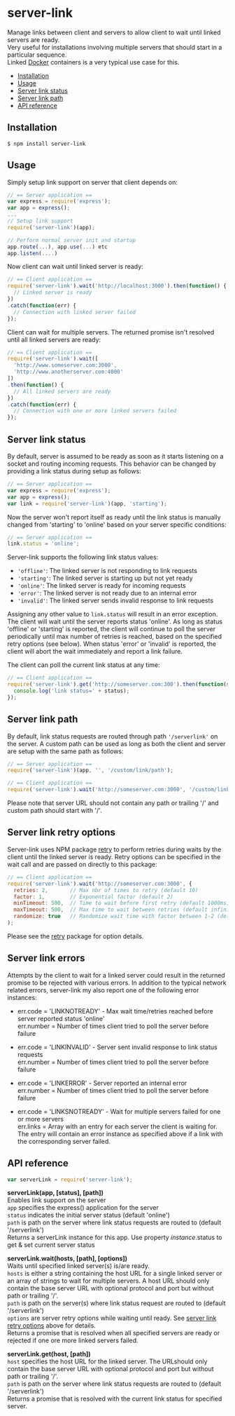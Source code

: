# server-link #

Manage links between client and servers to allow client to wait until linked servers are ready.  
Very useful for installations involving multiple servers that should start in a particular sequence.  
Linked [Docker](http://www.docker.com) containers is a very typical use case for this.

- [Installation](#installation)
- [Usage](#usage)
- [Server link status](#server-link-status)
- [Server link path](#server-link-path)
- [API reference](#api-reference)

## <a name="installation"></a>Installation ##

```
$ npm install server-link
```

## <a name="usage"></a>Usage ##

Simply setup link support on server that client depends on:

```javascript
// == Server application ==
var express = require('express');
var app = express();
...
// Setup link support
require('server-link')(app);

// Perform normal server init and startup
app.route(...), app.use(...) etc
app.listen(....)
```

Now client can wait until linked server is ready:

```javascript
// == Client application ==
require('server-link').wait('http://localhost:3000').then(function() {
  // Linked server is ready
})
.catch(function(err) {
  // Connection with linked server failed 
});
```

Client can wait for multiple servers. The returned promise isn't resolved until all linked servers are ready:

```javascript
// == Client application ==
require('server-link').wait([
  'http://www.someserver.com:3000', 
  'http://www.anotherserver.com:4000'
])
.then(function() {
  // All linked servers are ready
})
.catch(function(err) {
  // Connection with one or more linked servers failed
});
```
## <a name="server-link-status"></a>Server link status ##
By default, server is assumed to be ready as soon as it starts listening on a socket and routing incoming requests. This behavior can be changed by providing a link status during setup as follows:

```javascript
// == Server application ==
var express = require('express');
var app = express();
var link = require('server-link')(app, 'starting');
```
Now the server won't report itself as ready until the link status is manually changed from 'starting' to 'online' based on your server specific conditions:
```javascript
// == Server application ==
link.status = 'online';
```
Server-link supports the following link status values:
- `'offline'`: The linked server is not responding to link requests
- `'starting'`: The linked server is starting up but not yet ready
- `'online'`: The linked server is ready for incoming requests
- `'error'`: The linked server is not ready due to an internal error
- `'invalid'`: The linked server sends invalid response to link requests

Assigning any other value to `link.status` will result in an error exception. The client will wait until the server reports status 'online'. As long as status 'offline' or 'starting' is reported, the client will continue to poll the server periodically until max number of retries is reached, based on the specified retry options (see below). When status 'error' or 'invalid' is reported, the client will abort the wait immediately and report a link failure.  

The client can poll the current link status at any time:
```javascript
// == Client application ==
require('server-link').get('http://someserver.com:300').then(function(status) {
  console.log('link status=' + status);
});
```
## <a name="server-link-path"></a>Server link path ##
By default, link status requests are routed through path `'/serverlink'` on the server. A custom path can be used as long as both the client and server are setup with the same path as follows: 
```javascript
// == Server application ==
require('server-link')(app, '', '/custom/link/path');
```
```javascript
// == Client application ==
require('server-link').wait('http://someserver.com:3000', '/custom/link/path');
```
Please note that server URL should not contain any path or trailing '/' and custom path should start with '/'.

## <a name="server-retry-options"></a>Server link retry options ##
Server-link uses NPM package [retry](https://www.npmjs.com/package/retry) to perform retries during waits by the client until the linked server is ready. Retry options can be specified in the wait call and are passed on directly to this package:
```javascript
// == Client application ==
require('server-link').wait('http://someserver.com:3000', {
  retries: 2,       // Max nbr of times to retry (default 10)
  factor: 1,        // Exponential factor (default 2)
  minTimeout: 500,  // Time to wait before first retry (default 1000ms)
  maxTimeout: 500,  // Max time to wait between retries (default infinity)
  randomize: true   // Randomize wait time with factor between 1-2 (default false)
);
```
Please see the [retry](https://www.npmjs.com/package/retry) package for option details.

## <a name="server-link-errors"></a>Server link errors ##
Attempts by the client to wait for a linked server could result in the returned promise to be rejected with various errors. In addition to the typical network related errors, server-link my also report one of the following error instances:
- err.code = 'LINKNOTREADY' - Max wait time/retries reached before server reported status 'online'  
err.number = Number of times client tried to poll the server before failure

- err.code = 'LINKINVALID' - Server sent invalid response to link status requests  
err.number = Number of times client tried to poll the server before failure

- err.code = 'LINKERROR' - Server reported an internal error  
err.number = Number of times client tried to poll the server before failure

- err.code = 'LINKSNOTREADY' - Wait for multiple servers failed for one or more servers  
err.links = Array with an entry for each server the client is waiting for. The entry will contain an error instance as specified above if a link with the corresponding server failed.

## <a name="api-reference"></a>API reference ##
```javascript
var serverLink = require('server-link');
```
**serverLink(app, [status], [path])**  
Enables link support on the server  
`app` specifies the express() application for the server  
`status` indicates the initial server status (default 'online')  
`path` is path on the server where link status requests are routed to (default '/serverlink')  
Returns a serverLink instance for this app. Use property *instance*.status to get & set current server status

**serverLink.wait(hosts, [path], [options])**  
Waits until specified linked server(s) is/are ready.  
`hosts` is either a string containing the host URL for a single linked server or an array of strings to wait for multiple servers. A host URL should only contain the base server URL with optional protocol and port but without path or trailing '/'.  
`path` is path on the server(s) where link status request are routed to (default '/serverlink')  
`options` are server retry options while waiting until ready. See [server link retry options](#server-link-retry-options) above for details.  
Returns a promise that is resolved when all specified servers are ready or rejected if one ore more linked servers failed.

**serverLink.get(host, [path])**  
`host` specifies the host URL for the linked server. The URLshould only contain the base server URL with optional protocol and port but without path or trailing '/'.  
`path` is path on the server where link status requests are routed to (default '/serverlink')  
Returns a promise that is resolved with the current link status for specified server.
